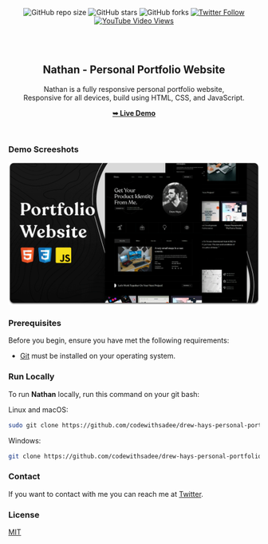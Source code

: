 <div align="center">
  
  ![GitHub repo size](https://img.shields.io/github/repo-size/codewithsadee/drew-hays-personal-portfolio)
  ![GitHub stars](https://img.shields.io/github/stars/codewithsadee/drew-hays-personal-portfolio?style=social)
  ![GitHub forks](https://img.shields.io/github/forks/codewithsadee/drew-hays-personal-portfolio?style=social)
[![Twitter Follow](https://img.shields.io/twitter/follow/codewithsadee_?style=social)](https://twitter.com/intent/follow?screen_name=codewithsadee_)
  [![YouTube Video Views](https://img.shields.io/youtube/views/lzledoZLFBQ?style=social)](https://youtu.be/lzledoZLFBQ)

  <br />
  <br />

  <h2 align="center">Nathan - Personal Portfolio Website</h2>

  Nathan is a fully responsive personal portfolio website, <br />Responsive for all devices, build using HTML, CSS, and JavaScript.

  <a href="https://codewithsadee.github.io/drew-hays-personal-portfolio/"><strong>➥ Live Demo</strong></a>

</div>

<br />

### Demo Screeshots

![Nathan Desktop Demo](./readme-images/desktop.png "Desktop Demo")

### Prerequisites

Before you begin, ensure you have met the following requirements:

* [Git](https://git-scm.com/downloads "Download Git") must be installed on your operating system.

### Run Locally

To run **Nathan** locally, run this command on your git bash:

Linux and macOS:

```bash
sudo git clone https://github.com/codewithsadee/drew-hays-personal-portfolio.git
```

Windows:

```bash
git clone https://github.com/codewithsadee/drew-hays-personal-portfolio.git
```

### Contact

If you want to contact with me you can reach me at [Twitter](https://www.twitter.com/codewithsadee).

### License

[MIT](https://choosealicense.com/licenses/mit/)
